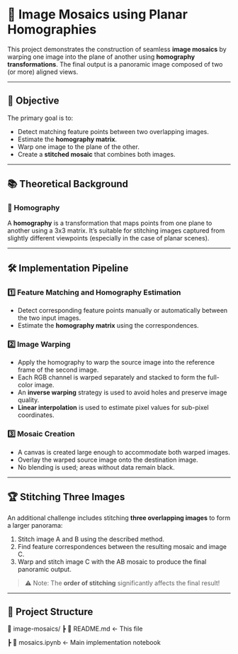 # 🧵 Image Mosaics using Planar Homographies

This project demonstrates the construction of seamless **image mosaics** by warping one image into the plane of another using **homography transformations**. The final output is a panoramic image composed of two (or more) aligned views.

---

## 🎯 Objective

The primary goal is to:
- Detect matching feature points between two overlapping images.
- Estimate the **homography matrix**.
- Warp one image to the plane of the other.
- Create a **stitched mosaic** that combines both images.

---

## 📚 Theoretical Background

### 📐 Homography

A **homography** is a transformation that maps points from one plane to another using a 3x3 matrix. It’s suitable for stitching images captured from slightly different viewpoints (especially in the case of planar scenes).

---

## 🛠️ Implementation Pipeline

### 1️⃣ Feature Matching and Homography Estimation

- Detect corresponding feature points manually or automatically between the two input images.
- Estimate the **homography matrix** using the correspondences.

### 2️⃣ Image Warping

- Apply the homography to warp the source image into the reference frame of the second image.
- Each RGB channel is warped separately and stacked to form the full-color image.
- An **inverse warping** strategy is used to avoid holes and preserve image quality.
- **Linear interpolation** is used to estimate pixel values for sub-pixel coordinates.

### 3️⃣ Mosaic Creation

- A canvas is created large enough to accommodate both warped images.
- Overlay the warped source image onto the destination image.
- No blending is used; areas without data remain black.

---

## 🏆 Stitching Three Images

An additional challenge includes stitching **three overlapping images** to form a larger panorama:

1. Stitch image A and B using the described method.
2. Find feature correspondences between the resulting mosaic and image C.
3. Warp and stitch image C with the AB mosaic to produce the final panoramic output.

> ⚠️ Note: The **order of stitching** significantly affects the final result!

---

## 📁 Project Structure
📁 image-mosaics/
┣ 📄 README.md ← This file

┣ 📓 mosaics.ipynb ← Main implementation notebook
